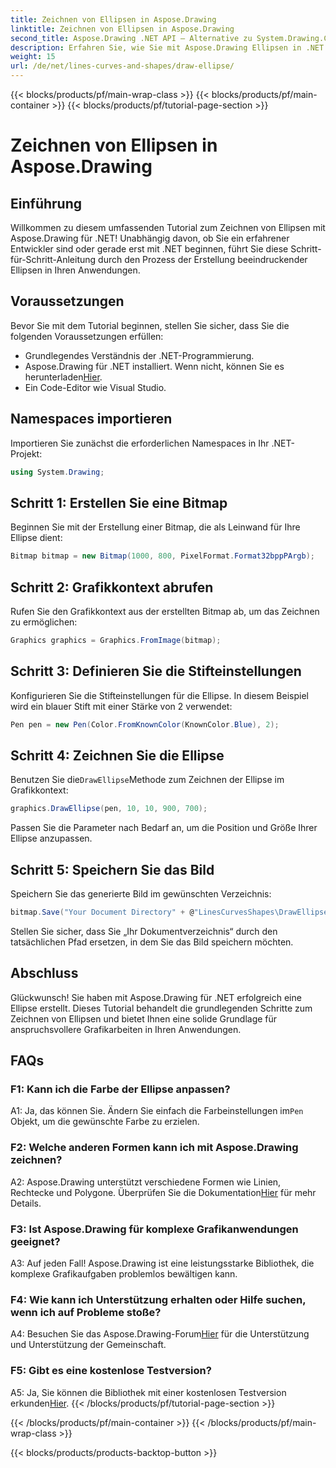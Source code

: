 ```yaml
---
title: Zeichnen von Ellipsen in Aspose.Drawing
linktitle: Zeichnen von Ellipsen in Aspose.Drawing
second_title: Aspose.Drawing .NET API – Alternative zu System.Drawing.Common
description: Erfahren Sie, wie Sie mit Aspose.Drawing Ellipsen in .NET zeichnen. Befolgen Sie diese Schritt-für-Schritt-Anleitung, um mühelos atemberaubende Grafiken zu erstellen.
weight: 15
url: /de/net/lines-curves-and-shapes/draw-ellipse/
---
```


{{< blocks/products/pf/main-wrap-class >}}
{{< blocks/products/pf/main-container >}}
{{< blocks/products/pf/tutorial-page-section >}}

# Zeichnen von Ellipsen in Aspose.Drawing

## Einführung

Willkommen zu diesem umfassenden Tutorial zum Zeichnen von Ellipsen mit Aspose.Drawing für .NET! Unabhängig davon, ob Sie ein erfahrener Entwickler sind oder gerade erst mit .NET beginnen, führt Sie diese Schritt-für-Schritt-Anleitung durch den Prozess der Erstellung beeindruckender Ellipsen in Ihren Anwendungen.

## Voraussetzungen

Bevor Sie mit dem Tutorial beginnen, stellen Sie sicher, dass Sie die folgenden Voraussetzungen erfüllen:

- Grundlegendes Verständnis der .NET-Programmierung.
-  Aspose.Drawing für .NET installiert. Wenn nicht, können Sie es herunterladen[Hier](https://releases.aspose.com/drawing/net/).
- Ein Code-Editor wie Visual Studio.

## Namespaces importieren

Importieren Sie zunächst die erforderlichen Namespaces in Ihr .NET-Projekt:

```csharp
using System.Drawing;
```

## Schritt 1: Erstellen Sie eine Bitmap

Beginnen Sie mit der Erstellung einer Bitmap, die als Leinwand für Ihre Ellipse dient:

```csharp
Bitmap bitmap = new Bitmap(1000, 800, PixelFormat.Format32bppPArgb);
```

## Schritt 2: Grafikkontext abrufen

Rufen Sie den Grafikkontext aus der erstellten Bitmap ab, um das Zeichnen zu ermöglichen:

```csharp
Graphics graphics = Graphics.FromImage(bitmap);
```

## Schritt 3: Definieren Sie die Stifteinstellungen

Konfigurieren Sie die Stifteinstellungen für die Ellipse. In diesem Beispiel wird ein blauer Stift mit einer Stärke von 2 verwendet:

```csharp
Pen pen = new Pen(Color.FromKnownColor(KnownColor.Blue), 2);
```

## Schritt 4: Zeichnen Sie die Ellipse

 Benutzen Sie die`DrawEllipse`Methode zum Zeichnen der Ellipse im Grafikkontext:

```csharp
graphics.DrawEllipse(pen, 10, 10, 900, 700);
```

Passen Sie die Parameter nach Bedarf an, um die Position und Größe Ihrer Ellipse anzupassen.

## Schritt 5: Speichern Sie das Bild

Speichern Sie das generierte Bild im gewünschten Verzeichnis:

```csharp
bitmap.Save("Your Document Directory" + @"LinesCurvesShapes\DrawEllipse_out.png");
```

Stellen Sie sicher, dass Sie „Ihr Dokumentverzeichnis“ durch den tatsächlichen Pfad ersetzen, in dem Sie das Bild speichern möchten.

## Abschluss

Glückwunsch! Sie haben mit Aspose.Drawing für .NET erfolgreich eine Ellipse erstellt. Dieses Tutorial behandelt die grundlegenden Schritte zum Zeichnen von Ellipsen und bietet Ihnen eine solide Grundlage für anspruchsvollere Grafikarbeiten in Ihren Anwendungen.

## FAQs

### F1: Kann ich die Farbe der Ellipse anpassen?

 A1: Ja, das können Sie. Ändern Sie einfach die Farbeinstellungen im`Pen` Objekt, um die gewünschte Farbe zu erzielen.

### F2: Welche anderen Formen kann ich mit Aspose.Drawing zeichnen?

 A2: Aspose.Drawing unterstützt verschiedene Formen wie Linien, Rechtecke und Polygone. Überprüfen Sie die Dokumentation[Hier](https://reference.aspose.com/drawing/net/) für mehr Details.

### F3: Ist Aspose.Drawing für komplexe Grafikanwendungen geeignet?

A3: Auf jeden Fall! Aspose.Drawing ist eine leistungsstarke Bibliothek, die komplexe Grafikaufgaben problemlos bewältigen kann.

### F4: Wie kann ich Unterstützung erhalten oder Hilfe suchen, wenn ich auf Probleme stoße?

 A4: Besuchen Sie das Aspose.Drawing-Forum[Hier](https://forum.aspose.com/c/diagram/17) für die Unterstützung und Unterstützung der Gemeinschaft.

### F5: Gibt es eine kostenlose Testversion?

 A5: Ja, Sie können die Bibliothek mit einer kostenlosen Testversion erkunden[Hier](https://releases.aspose.com/).
{{< /blocks/products/pf/tutorial-page-section >}}

{{< /blocks/products/pf/main-container >}}
{{< /blocks/products/pf/main-wrap-class >}}

{{< blocks/products/products-backtop-button >}}
